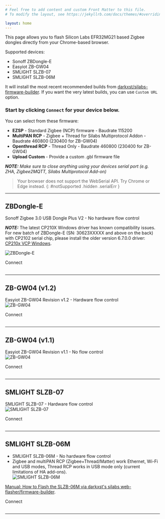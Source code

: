 ```yaml
---
# Feel free to add content and custom Front Matter to this file.
# To modify the layout, see https://jekyllrb.com/docs/themes/#overriding-theme-defaults

layout: home
---
```


This page allows you to flash Silicon Labs EFR32MG21 based Zigbee dongles directly from your Chrome-based browser.

Supported devices:
* Sonoff ZBDongle-E
* Easyiot ZB-GW04
* SMLIGHT SLZB-07
* SMLIGHT SLZB-06M

It will install the most recent recommended builds from [darkxst/silabs-firmware-builder](https://github.com/darkxst/silabs-firmware-builder). If you want the very latest builds, you can use `Custom URL` option.  

### Start by clicking `Connect` for your device below.

You can select from these firmware:
* **EZSP** - Standard Zigbee (NCP) firmware - Baudrate 115200
* **MultiPAN RCP** - Zigbee + Thread for Silabs Multiprotocol Addon - Baudrate 460800 (230400 for ZB-GW04)
* **Openthread RCP** - Thread Only - Baudrate 460800 (230400 for ZB-GW04)
* **Upload Custom** - Provide a custom .gbl firmware file

***NOTE:** Make sure to close anything using your devices serial port (e.g. ZHA, Zigbee2MQTT, Silabs Multiprotocol Add-on)*

> Your browser does not support the WebSerial API. Try Chrome or Edge instead.
{: #notSupported .hidden .serialErr }


-----

## ZBDongle-E
Sonoff Zigbee 3.0 USB Dongle Plus V2 - No hardware flow control

***NOTE:*** The latest CP210X Windows driver has known compatibility issues. For new batch of ZBDongle-E (SN: 30623XXXXX and above on the back) with CP2102 serial chip, please install the older version 6.7.0.0 driver: [CP210x VCP Windows](https://www.silabs.com/developers/usb-to-uart-bridge-vcp-drivers?tab=downloads).  

![ZBDongle-E](./assets/images/dongle-e.png)
<div class="Supported">
    <nabucasa-zigbee-flasher manifest="./assets/manifests/zbdongle-e.json">
        <span slot="button">Connect</span>
    </nabucasa-zigbee-flasher>
</div>
<br>

-----

## ZB-GW04 (v1.2)
Easyiot ZB-GW04 Revision v1.2 - Hardware flow control  
![ZB-GW04](./assets/images/zb-gw04-1v1.png)  

<div class="Supported">
    <nabucasa-zigbee-flasher manifest="./assets/manifests/zb-gw04-v1.2.json">
        <span slot="button">Connect</span>
    </nabucasa-zigbee-flasher>
</div>
<br>

-----


## ZB-GW04 (v1.1)
Easyiot ZB-GW04 Revision v1.1 - No flow control  
![ZB-GW04](./assets/images/zb-gw04-1v1.png)  

<div class="Supported">
    <nabucasa-zigbee-flasher manifest="./assets/manifests/zb-gw04-v1.1.json">
        <span slot="button">Connect</span>
    </nabucasa-zigbee-flasher>
</div>
<br>

-----


## SMLIGHT SLZB-07
SMLIGHT SLZB-07 -  Hardware flow control  
![SMLIGHT SLZB-07](./assets/images/slzb-07.png)  

<div class="Supported">
    <nabucasa-zigbee-flasher manifest="./assets/manifests/SLZB07.json">
        <span slot="button">Connect</span>
    </nabucasa-zigbee-flasher>
</div>
<br>

-----


## SMLIGHT SLZB-06M 
- SMLIGHT SLZB-06M -  No hardware flow control  
- Zigbee and multiPAN RCP (Zigbee+Thread/Matter) work Ethernet, Wi-Fi and USB modes, Thread RCP works in USB mode only (current limitations of HA add-ons).  
![SMLIGHT SLZB-06M](./assets/images/slzb-06m.png)  

[Manual: How to Flash the SLZB-06M via darkxst's silabs web-flasher/firmware-builder](https://smlight.tech/manual/slzb-06/guide/thread-matter/).  

<div class="Supported">
    <nabucasa-zigbee-flasher manifest="./assets/manifests/slzb-06m.json">
        <span slot="button">Connect</span>
    </nabucasa-zigbee-flasher>
</div>
<br>

-----

<script>
    if(!navigator.serial){
        // const buttons = document.querySelectorAll('.Supported');

        // buttons.forEach(element => {
        //     element.classList.add('hidden');
        // });
        document.getElementById("notSupported").classList.remove('hidden');
    }
</script>
